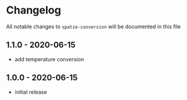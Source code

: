 # Changelog

All notable changes to `spatie-conversion` will be documented in this file

## 1.1.0 - 2020-06-15

- add temperature conversion


## 1.0.0 - 2020-06-15

- initial release
